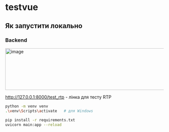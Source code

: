 # testvue

## Як запустити локально

### Backend

<img width="621" height="133" alt="image" src="https://github.com/user-attachments/assets/0ec34930-4b77-45d6-a2dc-d5b05d03d4e6" />

http://127.0.0.1:8000/test_rtp - лінка для тесту RTP


```bash
python -m venv venv
.\venv\Scripts\activate   # для Windows

pip install -r requirements.txt
uvicorn main:app --reload

